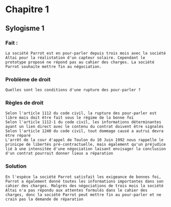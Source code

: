 # Chapitre 1

## Sylogisme 1

### Fait :
	La société Parrot est en pour-parler depuis trois mois avec la société Altai pour la réalistation d'un capteur solaire. Cependant le prototype proposé ne répond pas au cahier des charges. La société Parrot souhaite mettre fin au négociation.

### Problème de droit 
	Quelles sont les conditions d'une rupture des pour-parler ?

### Règles de droit 
	Selon l'article 1112 du code civil, la rupture des pour-parler est libre mais doit être fait sous le régime de la bonne foi
	Selon l'article 1112-1 du code civil, les informations déterminantes ayant un lien direct avec le contenu du contrat doivent être signalés 
	Selon l'article 1240 du code civil, tout dommage causé a autrui devra être réparé 
	L'arrêt de la cour d'appel de Toulon du 10 Juin 1992 nous rappelle le prinicpe de libertés pré-contractuelle, mais également qu'un préjudice lié à une intensitée d'une négociation laisant envisager la conclusion d'un contrat pourrait donner lieux a réparation

### Solution
	En l'espèce la société Parrot satisfait les exigeance de bonnes foi, Parrot a également donné toutes les informations importantes dans son cahier des charges. Malgrés des négociations de trois mois la société Altai n'a pas répondu aux attentes formulés dans le cahier des charges, donc la société Parrot peut mettre fin au pour-parler et ne crain pas la demande de réparation
